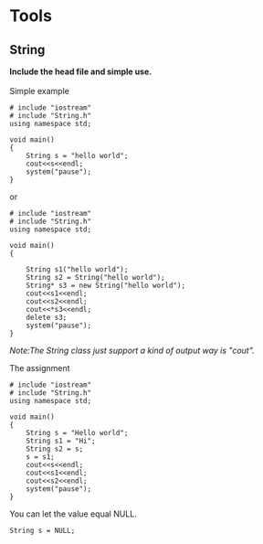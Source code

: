 Tools
======
## String

**Include the head file and simple use.**<br><br>
Simple example
```
# include "iostream"
# include "String.h"
using namespace std;

void main()
{
	String s = "hello world";
	cout<<s<<endl;
	system("pause");
}
```
or

```
# include "iostream"
# include "String.h"
using namespace std;

void main()
{

	String s1("hello world");
	String s2 = String("hello world");
	String* s3 = new String("hello world");
	cout<<s1<<endl;
	cout<<s2<<endl;
	cout<<*s3<<endl;
	delete s3;
	system("pause");
}
```
*Note:The String class just support a kind of output way is "cout".*

The assignment

```
# include "iostream"
# include "String.h"
using namespace std;

void main()
{
	String s = "Hello world";
	String s1 = "Hi";
	String s2 = s;
	s = s1;
	cout<<s<<endl;
	cout<<s1<<endl;
	cout<<s2<<endl;
	system("pause");
}
```
You can let the value equal NULL.

`
String s = NULL;
`

